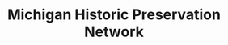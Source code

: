 ---
layout: repo
title: "Michigan Historic Preservation Network"
id: 4172
permalink: repos/4172/
---